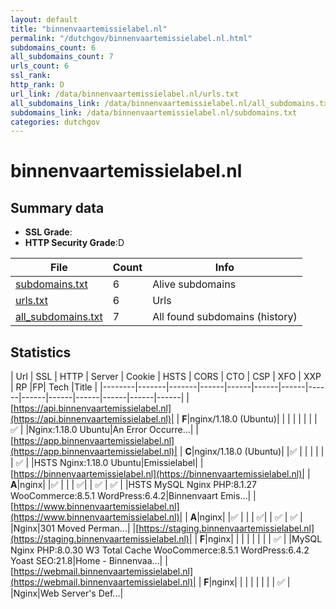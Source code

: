 ```yaml
---
layout: default
title: "binnenvaartemissielabel.nl"
permalink: "/dutchgov/binnenvaartemissielabel.nl.html"
subdomains_count: 6
all_subdomains_count: 7
urls_count: 6
ssl_rank: 
http_rank: D
url_link: /data/binnenvaartemissielabel.nl/urls.txt
all_subdomains_link: /data/binnenvaartemissielabel.nl/all_subdomains.txt
subdomains_link: /data/binnenvaartemissielabel.nl/subdomains.txt
categories: dutchgov
---
```



# binnenvaartemissielabel.nl
## Summary data


 - **SSL Grade**:
 - **HTTP Security Grade**:D


| File       | Count | Info |
|------------|-------|------|
|[subdomains.txt](/data/binnenvaartemissielabel.nl/subdomains.txt)|6|Alive subdomains|
|[urls.txt](/data/binnenvaartemissielabel.nl/urls.txt)|6|Urls|
|[all_subdomains.txt](/data/binnenvaartemissielabel.nl/all_subdomains.txt)|7|All found subdomains (history)|


## Statistics


| Url | SSL | HTTP | Server | Cookie | HSTS | CORS | CTO | CSP | XFO | XXP | RP |FP| Tech |Title |
|--------|-------|-------|------|------|------|------|------|------|------|------|------|------|------|
|[https://api.binnenvaartemissielabel.nl](https://api.binnenvaartemissielabel.nl)| | **F**|nginx/1.18.0 (Ubuntu)| | | | | | | | :white_check_mark: | |Nginx:1.18.0 Ubuntu|An Error Occurre...|
|[https://app.binnenvaartemissielabel.nl](https://app.binnenvaartemissielabel.nl)| | **C**|nginx/1.18.0 (Ubuntu)| |:white_check_mark: | | | | | | :white_check_mark: | |HSTS Nginx:1.18.0 Ubuntu|Emissielabel|
|[https://binnenvaartemissielabel.nl](https://binnenvaartemissielabel.nl)| | **A**|nginx| |:white_check_mark: | | | :white_check_mark:| | :white_check_mark: | :white_check_mark: | |HSTS MySQL Nginx PHP:8.1.27 WooCommerce:8.5.1 WordPress:6.4.2|Binnenvaart Emis...|
|[https://www.binnenvaartemissielabel.nl](https://www.binnenvaartemissielabel.nl)| | **A**|nginx| |:white_check_mark: | | | :white_check_mark:| | :white_check_mark: | :white_check_mark: | |Nginx|301 Moved Perman...|
|[https://staging.binnenvaartemissielabel.nl](https://staging.binnenvaartemissielabel.nl)| | **F**|nginx| | | | | | | | :white_check_mark: | |MySQL Nginx PHP:8.0.30 W3 Total Cache WooCommerce:8.5.1 WordPress:6.4.2 Yoast SEO:21.8|Home - Binnenvaa...|
|[https://webmail.binnenvaartemissielabel.nl](https://webmail.binnenvaartemissielabel.nl)| | **F**|nginx| | | | | | | | :white_check_mark: | |Nginx|Web Server's Def...|